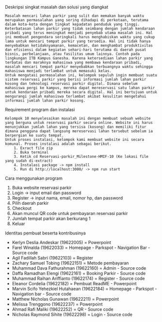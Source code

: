 Deskripsi singkat masalah dan solusi yang diangkat
	
 	Masalah mencari lahan parkir yang sulit dan memakan banyak waktu merupakan permasalahan yang sering dihadapi di perkotaan, terutama dalam kota-kota dengan tingkat kepadatan penduduk yang tinggi. Keterbatasan lahan parkir yang tidak seimbang dengan jumlah kendaraan pribadi yang terus meningkat menjadi penyebab utama masalah ini. Hal ini membuat pengendara seringkali harus menghabiskan waktu yang cukup lama untuk mencari tempat parkir yang tersedia. Hal ini tidak hanya menyebabkan ketidaknyamanan, kemacetan, dan menghambat produktivitas dan efisiensi dalam kegiatan sehari-hari terutama di daerah pusat bisnis, perbelanjaan, atau fasilitas umum lainnya. Contoh pada lingkungan ITB Kampus Ganesha. Karena ketersediaan lahan parkir yang terbatas dan maraknya mahasiswa yang membawa kendaraan pribadi, masalah mencari tempat parkir menyebabkan terbuangnya waktu sehingga mahasiswa menjadi terlambat untuk memasuki kelas.
	Untuk mengatasi permasalahan ini, kelompok sepuluh ingin membuat suatu sistem reservasi parkir yang berisi informasi jumlah lahan parkir kosong dan teknologi reservasi parkir digital. Dimana sebelum mahasiswa pergi ke kampus, mereka dapat mereservasi satu lahan parkir untuk kendaraan pribadi mereka secara digital. Hal ini bertujuan untuk mengurangi jumlah mahasiswa terlambat akibat kesulitan mengetahui informasi jumlah lahan parkir kosong. 

Requirement program dan instalasi
	
 	Kelompok 10 menyelesaikan masalah ini dengan membuat sebuah website yang berguna untuk reservasi parkir secara online. Website ini harus menunjukkan jumlah lahan yang tersisa (kosong) dan memiliki fitur dimana pengguna dapat langsung mereservasi lahan tersebut sebelum ia berpergian ke suatu tempat. 
	Untuk proses instalasi, kelompok kami membuat website ini secara komunal. Proses instalasi adalah sebagai berikut.
		1. Exract file zip
		2. Buka terminal
		3. Ketik cd Reservasi-parkir_Milestone-HMIF-10 (Ke lokasi file yang sudah di-extract)
		4. Instalasi package -> npm install
		5. Run di http://localhost:3000/ -> npm run start

Cara menggunakan program
1. Buka website reservasi parkir
2. Login -> input email dan password
3. Register -> input nama, email, nomor hp, dan password
4. Pilih daerah parkir
5. Checkout
6. Akan muncul QR code untuk pembayaran reservasi parkir
7. Jumlah tempat parkir akan berkurang 1
8. Keluar

Identitas pembuat beserta kontribusinya
- Kerlyn Deslia Andeskar (19622005) = Powerpoint
- Farel Winalda (19622033) = Homepage - Parkspot - Navigation Bar - Source code
- Agil Fadillah Sabri (19622103) = Register
- Zachary Samuel Tobing (19622151) = Metode pembayaran
- Muhammad Dava Fathurahman (19622160) = Admin - Source code
- Daffa Ramadhan Elengi (19622161) = Booking Parkir - Source code
- Muhammad Raihan Ariffianto (19622174)  = Register - Source code
- Eleanor Cordelia (19622182) = Pembuat ReadME - Powerpoint
- Marvin Scifo Yehezkiel Hutahaean (19622184) = Homepage - Parkspot - Navigation bar - Source code
- Matthew Nicholas Gunawan (19622211) = Powerpoint
- Melissa Trenggono (19622237) = Powerpoint
- Ahmad Rafi Maliki (19622252) = QR - Source code
- Nicholas Raymond Sihite (19622298) = Login - Source code

